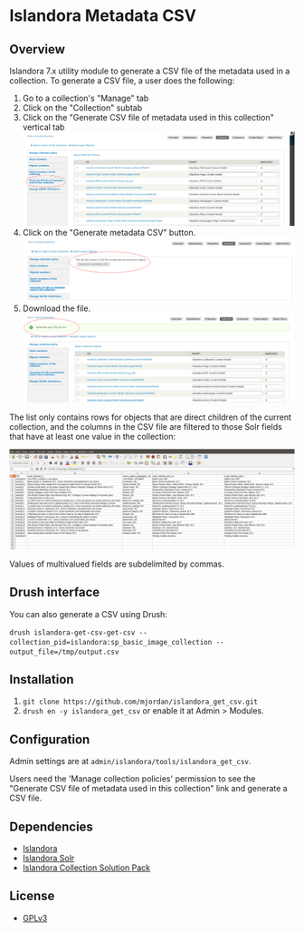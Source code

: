 # Islandora Metadata CSV

## Overview

Islandora 7.x utility module to generate a CSV file of the metadata used in a collection. To generate a CSV file, a user does the following:

1. Go to a collection's "Manage" tab
1. Click on the "Collection" subtab
1. Click on the "Generate CSV file of metadata used in this collection" vertical tab
   ![The menu](docs/images/collection_menu.png)
1. Click on the "Generate metadata CSV" button.
   ![The button](docs/images/collection_button.png)
1. Download the file.
   ![The link](docs/images/collection_download.png)

The list only contains rows for objects that are direct children of the current collection, and the columns in the CSV file are filtered to those Solr fields that have at least one value in the collection:

![Sample CSV](docs/images/csv.png)

Values of multivalued fields are subdelimited by commas.

## Drush interface

You can also generate a CSV using Drush:

`drush islandora-get-csv-get-csv --collection_pid=islandora:sp_basic_image_collection --output_file=/tmp/output.csv`

## Installation

1. `git clone https://github.com/mjordan/islandora_get_csv.git`
1. `drush en -y islandora_get_csv` or enable it at Admin > Modules.

## Configuration

Admin settings are at `admin/islandora/tools/islandora_get_csv`.

Users need the 'Manage collection policies' permission to see the "Generate CSV file of metadata used in this collection" link and generate a CSV file.

## Dependencies

* [Islandora](https://github.com/Islandora/islandora)
* [Islandora Solr](https://github.com/Islandora/islandora_solr_search)
* [Islandora Collection Solution Pack](https://github.com/Islandora/islandora_solution_pack_collection)

## License

* [GPLv3](http://www.gnu.org/licenses/gpl-3.0.txt)

